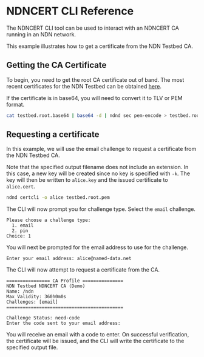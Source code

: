 # NDNCERT CLI Reference

The NDNCERT CLI tool can be used to interact with an NDNCERT CA running in an NDN network.

This example illustrates how to get a certificate from the NDN Testbed CA.

## Getting the CA Certificate

To begin, you need to get the root CA certificate out of band. The most recent certificates for the NDN Testbed can be obtained [here](https://named-data.net/ndn-testbed/).

If the certificate is in base64, you will need to convert it to TLV or PEM format.

```sh
cat testbed.root.base64 | base64 -d | ndnd sec pem-encode > testbed.root.pem
```

## Requesting a certificate

In this example, we will use the email challenge to request a certificate from the NDN Testbed CA.

Note that the specified output filename does not include an extension.
In this case, a new key will be created since no key is specified with `-k`.
The key will then be written to `alice.key` and the issued certificate to `alice.cert`.

```sh
ndnd certcli -o alice testbed.root.pem
```

The CLI will now prompt you for challenge type. Select the `email` challenge.

```text
Please choose a challenge type:
  1. email
  2. pin
Choice: 1
```

You will next be prompted for the email address to use for the challenge.

```text
Enter your email address: alice@named-data.net
```

The CLI will now attempt to request a certificate from the CA.

```text
================ CA Profile ===============
NDN Testbed NDNCERT CA (Demo)
Name: /ndn
Max Validity: 360h0m0s
Challenges: [email]
===========================================

Challenge Status: need-code
Enter the code sent to your email address:
```

You will receive an email with a code to enter.
On successful verification, the certificate will be issued,
and the CLI will write the certificate to the specified output file.

